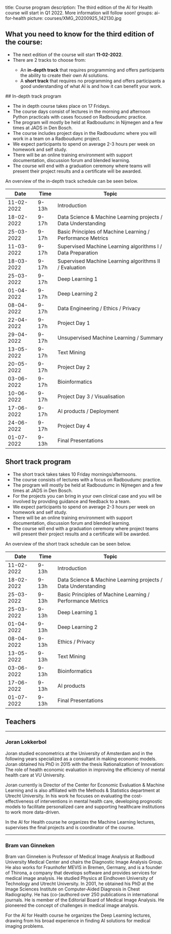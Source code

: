 title: Course program
description: The third edition of the AI for Health course will start in Q1 2022. More information will follow soon!
groups: ai-for-health
picture: courses/XMG_20200925_142130.jpg

## What you need to know for the third edition of the course:

<ul>
  <li>The next edition of the course will start <b>11-02-2022</b>.</li>
<li>There are 2 tracks to choose from: </li>
<ul>
  <li> An <b>in-depth track</b> that requires programming and offers participants the ability to create their own AI solutions.</li>
  <li> A <b>short track</b> that requires no programming and offers participants a good understanding of what AI is and how it can benefit your work.</li>
</ul>
</ul>  
## In-depth track program
<ul>
<li>The in depth course takes place on 17 Fridays.
<li>The course days consist of lectures in the morning and afternoon Python practicals with cases focused on Radboudumc practice.</li>
<li>The program will mostly be held at Radboudumc in Nijmegen and a few times at JADS in Den Bosch.</li>
<li>The course includes project days in the Radboudumc where you will work in a team on a Radboudumc project.</li>
<li>We expect participants to spend on average 2-3 hours per week on homework and self study.</li>
<li>There will be an online training environment with support documentation, discussion forum and blended learning.</li>
<li>The course will end with a graduation ceremony where teams will present their project results and a certificate will be awarded.</li>
</ul>

<!---

- The course will be held on 18 Fridays, with different topics per day, starting in Q1 2022.
- The course days consist of lectures in the morning and afternoon practicals with cases focused on Radboudumc practice.
- The program for the 18 Fridays will mostly be held at Radboudumc in Nijmegen and a few times at JADS in Den Bosch.
- The course includes 4 project days in the Radboudumc where you will work in a team on a Radboudumc project.
- We expect participants to spend on average 2-3 hours per week on homework and self study.
- There will be an online training environment with support documentation, discussion forum and blended learning.
- The course will end with a graduation ceremony where teams will present their project results and a certificate will be awarded.
-->

An overview of the in-depth track schedule can be seen below.

| Date  | Time |  Topic  |
| ----- | ------- | ------|
| 11-02-2022 | 9-13h | Introduction |
| 18-02-2022 | 9-17h | Data Science & Machine Learning projects / Data Understanding |
| 25-03-2022 | 9-17h | Basic Principles of Machine Learning / Performance Metrics |
| 11-03-2022 | 9-17h | Supervised Machine Learning algorithms I / Data Preparation |
| 18-03-2022 | 9-17h | Supervised Machine Learning algorithms II / Evaluation |
| 25-03-2022 | 9-17h | Deep Learning 1 |
| 01-04-2022 | 9-17h | Deep Learning 2 |
| 08-04-2022 | 9-17h | Data Engineering / Ethics / Privacy |
| 22-04-2022 | 9-17h | Project Day 1 |
| 29-04-2022 | 9-17h | Unsupervised Machine Learning / Summary |
| 13-05-2022 | 9-17h | Text Mining |
| 20-05-2022 | 9-17h | Project Day 2 |
| 03-06-2022 | 9-17h | Bioinformatics |
| 10-06-2022 | 9-17h | Project Day 3 / Visualisation |
| 17-06-2022 | 9-17h | AI products / Deployment |
| 24-06-2022 | 9-17h | Project Day 4 |
| 01-07-2022 | 9-13h | Final Presentations |

## Short track program

<ul>
<li>The short track takes takes 10 Friday mornings/afternoons.
<li>The course consists of lectures with a focus on Radboudumc practice.</li>
<li>The program will mostly be held at Radboudumc in Nijmegen and a few times at JADS in Den Bosch.</li>
<li>For the projects you can bring in your own clinical case and you will be involved by providing guidance and feedback to a team.</li>
<li>We expect participants to spend on average 2-3 hours per week on homework and self study.</li>
<li>There will be an online training environment with support documentation, discussion forum and blended learning.</li>
<li>The course will end with a graduation ceremony where project teams will present their project results and a certificate will be awarded.</li>
</ul>

An overview of the short track schedule can be seen below.
  
| Date  | Time |  Topic  |
| ----- | ------- | ------|
| 11-02-2022 | 9-13h | Introduction | 
| 18-02-2022 | 9-13h | Data Science & Machine Learning projects / Data Understanding |
| 25-03-2022 | 9-13h | Basic Principles of Machine Learning / Performance Metrics | 
| 25-03-2022 | 9-13h | Deep Learning 1 |
| 01-04-2022 | 9-13h | Deep Learning 2 | 
| 08-04-2022 | 9-13h | Ethics / Privacy |
| 13-05-2022 | 9-13h | Text Mining |
| 03-06-2022 | 9-13h | Bioinformatics |
| 17-06-2022 | 9-13h | AI products |
| 01-07-2022 | 9-13h | Final Presentations |

## Teachers

***

### Joran Lokkerbol

Joran studied econometrics at the University of Amsterdam and in the following years specialized as a consultant in making economic models. Joran obtained his PhD in 2015 with the thesis Rationalization of Innovation: The role of health economic evaluation in improving the efficiency of mental health care at VU University.

Joran currently is Director of the Center for Economic Evaluation & Machine Learning and is also affiliated with the Methods & Statistics department at Utrecht University.
In his work he focuses on evaluating the cost-effectiveness of interventions in mental health care, developing prognostic models to facilitate personalized care and supporting healthcare institutions to work more data-driven.

In the AI for Health course he organizes the Machine Learning lectures, supervises the final projects and is coordinator of the course.

***

### Bram van Ginneken

Bram van Ginneken is Professor of Medical Image Analysis at Radboud University Medical Center and chairs the Diagnostic Image Analysis Group. He also works for Fraunhofer MEVIS in Bremen, Germany, and is a founder of Thirona, a company that develops software and provides services for medical image analysis. He studied Physics at Eindhoven University of Technology and Utrecht University. In 2001, he obtained his PhD at the Image Sciences Institute on Computer-Aided Diagnosis in Chest Radiography. He has (co-)authored over 250 publications in international journals. He is member of the Editorial Board of Medical Image Analysis. He pioneered the concept of challenges in medical image analysis.

For the AI for Health course he organizes the Deep Learning lectures, drawing from his broad experience in finding AI solutions for medical imaging problems.
